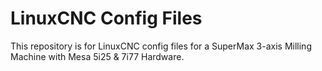 # LinuxCNC Config Files

This repository is for LinuxCNC config files for a SuperMax 3-axis Milling Machine with Mesa 5i25 & 7i77 Hardware.
